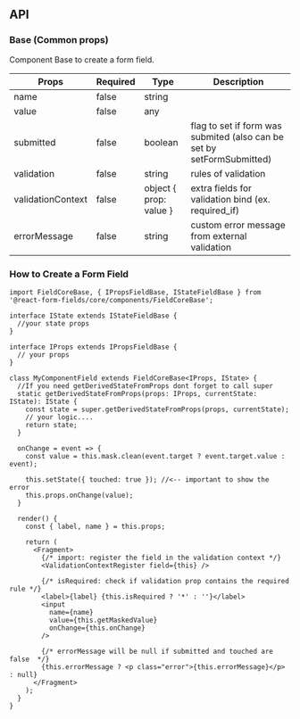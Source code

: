API
---

### Base (Common props)

Component Base to create a form field.

| Props             | Required | Type                   | Description                                                            |
|-------------------|----------|------------------------|------------------------------------------------------------------------|
| name              | false    | string                 |                                                                        |
| value             | false    | any                    |                                                                        |
| submitted         | false    | boolean                | flag to set if form was submited (also can be set by setFormSubmitted) |
| validation        | false    | string                 | rules of validation                                                    |
| validationContext | false    | object { prop: value } | extra fields for validation bind (ex. required_if)                     |
| errorMessage      | false    | string                 | custom error message from external validation                          |

### How to Create a Form Field

```tsx
import FieldCoreBase, { IPropsFieldBase, IStateFieldBase } from '@react-form-fields/core/components/FieldCoreBase';

interface IState extends IStateFieldBase {
  //your state props
}

interface IProps extends IPropsFieldBase {
  // your props
}

class MyComponentField extends FieldCoreBase<IProps, IState> {
  //If you need getDerivedStateFromProps dont forget to call super 
  static getDerivedStateFromProps(props: IProps, currentState: IState): IState {
    const state = super.getDerivedStateFromProps(props, currentState);
    // your logic....
    return state;
  }

  onChange = event => {
    const value = this.mask.clean(event.target ? event.target.value : event);

    this.setState({ touched: true }); //<-- important to show the error
    this.props.onChange(value);
  }

  render() {
    const { label, name } = this.props;

    return (
      <Fragment>
        {/* import: register the field in the validation context */}
        <ValidationContextRegister field={this} />

        {/* isRequired: check if validation prop contains the required rule */}
        <label>{label} {this.isRequired ? '*' : ''}</label>
        <input 
          name={name}
          value={this.getMaskedValue}
          onChange={this.onChange}
        />

        {/* errorMessage will be null if submitted and touched are false  */}
        {this.errorMessage ? <p class="error">{this.errorMessage}</p> : null}
      </Fragment>
    );
  }
}
```